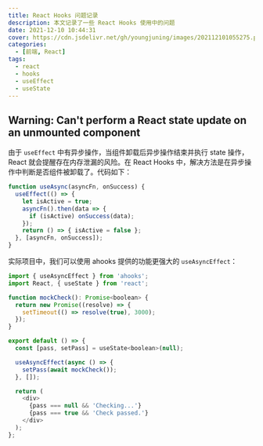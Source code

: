 ```yaml
---
title: React Hooks 问题记录
description: 本文记录了一些 React Hooks 使用中的问题
date: 2021-12-10 10:44:31
cover: https://cdn.jsdelivr.net/gh/youngjuning/images/202112101055275.png
categories:
  - [前端, React]
tags:
  - react
  - hooks
  - useEffect
  - useState
---
```


## Warning: Can't perform a React state update on an unmounted component

由于 `useEffect` 中有异步操作，当组件卸载后异步操作结束并执行 state 操作，React 就会提醒存在内存泄漏的风险。在 React Hooks 中，解决方法是在异步操作中判断是否组件被卸载了。代码如下：

```js
function useAsync(asyncFn, onSuccess) {
  useEffect(() => {
    let isActive = true;
    asyncFn().then(data => {
      if (isActive) onSuccess(data);
    });
    return () => { isActive = false };
  }, [asyncFn, onSuccess]);
}
```

实际项目中，我们可以使用 ahooks 提供的功能更强大的 `useAsyncEffect`：

```js
import { useAsyncEffect } from 'ahooks';
import React, { useState } from 'react';

function mockCheck(): Promise<boolean> {
  return new Promise((resolve) => {
    setTimeout(() => resolve(true), 3000);
  });
}

export default () => {
  const [pass, setPass] = useState<boolean>(null);

  useAsyncEffect(async () => {
    setPass(await mockCheck());
  }, []);

  return (
    <div>
      {pass === null && 'Checking...'}
      {pass === true && 'Check passed.'}
    </div>
  );
};
```
